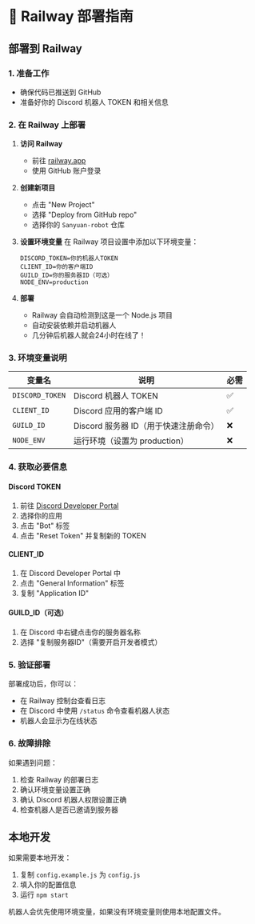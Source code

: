 # 🚀 Railway 部署指南

## 部署到 Railway

### 1. 准备工作
- 确保代码已推送到 GitHub
- 准备好你的 Discord 机器人 TOKEN 和相关信息

### 2. 在 Railway 上部署

1. **访问 Railway**
   - 前往 [railway.app](https://railway.app)
   - 使用 GitHub 账户登录

2. **创建新项目**
   - 点击 "New Project"
   - 选择 "Deploy from GitHub repo"
   - 选择你的 `Sanyuan-robot` 仓库

3. **设置环境变量**
   在 Railway 项目设置中添加以下环境变量：
   
   ```
   DISCORD_TOKEN=你的机器人TOKEN
   CLIENT_ID=你的客户端ID
   GUILD_ID=你的服务器ID（可选）
   NODE_ENV=production
   ```

4. **部署**
   - Railway 会自动检测到这是一个 Node.js 项目
   - 自动安装依赖并启动机器人
   - 几分钟后机器人就会24小时在线了！

### 3. 环境变量说明

| 变量名 | 说明 | 必需 |
|--------|------|------|
| `DISCORD_TOKEN` | Discord 机器人 TOKEN | ✅ |
| `CLIENT_ID` | Discord 应用的客户端 ID | ✅ |
| `GUILD_ID` | Discord 服务器 ID（用于快速注册命令） | ❌ |
| `NODE_ENV` | 运行环境（设置为 production） | ❌ |

### 4. 获取必要信息

#### Discord TOKEN
1. 前往 [Discord Developer Portal](https://discord.com/developers/applications)
2. 选择你的应用
3. 点击 "Bot" 标签
4. 点击 "Reset Token" 并复制新的 TOKEN

#### CLIENT_ID
1. 在 Discord Developer Portal 中
2. 点击 "General Information" 标签
3. 复制 "Application ID"

#### GUILD_ID（可选）
1. 在 Discord 中右键点击你的服务器名称
2. 选择 "复制服务器ID"（需要开启开发者模式）

### 5. 验证部署

部署成功后，你可以：
- 在 Railway 控制台查看日志
- 在 Discord 中使用 `/status` 命令查看机器人状态
- 机器人会显示为在线状态

### 6. 故障排除

如果遇到问题：
1. 检查 Railway 的部署日志
2. 确认环境变量设置正确
3. 确认 Discord 机器人权限设置正确
4. 检查机器人是否已邀请到服务器

## 本地开发

如果需要本地开发：
1. 复制 `config.example.js` 为 `config.js`
2. 填入你的配置信息
3. 运行 `npm start`

机器人会优先使用环境变量，如果没有环境变量则使用本地配置文件。 